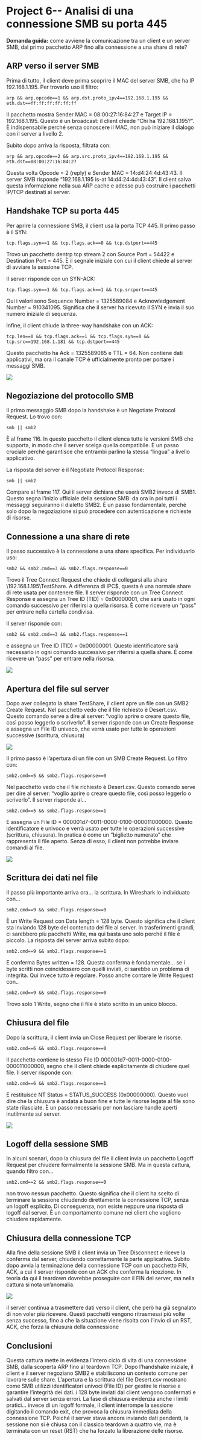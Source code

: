 
# Project 6-- Analisi di una connessione SMB su porta 445

**Domanda guida:** come avviene la comunicazione tra un client e un server SMB, dal primo pacchetto ARP fino alla connessione a una share di rete?


## ARP verso il server SMB

Prima di tutto, il client deve prima scoprire il MAC del server SMB, che ha IP 192.168.1.195. Per trovarlo uso il filtro:

`arp && arp.opcode==1 && arp.dst.proto_ipv4==192.168.1.195 && eth.dst==ff:ff:ff:ff:ff:ff`

Il pacchetto mostra Sender MAC = 08:00:27:16:84:27 e Target IP = 192.168.1.195. Questo è un broadcast: il client chiede “Chi ha 192.168.1.195?”. È indispensabile perché senza conoscere il MAC, non può iniziare il dialogo con il server a livello 2.

Subito dopo arriva la risposta, filtrata con:

`arp && arp.opcode==2 && arp.src.proto_ipv4==192.168.1.195 && eth.dst==08:00:27:16:84:27`

Questa volta Opcode = 2 (reply) e Sender MAC = 14\:d4:24:4d:43:43. Il server SMB risponde “192.168.1.195 is-at 14\:d4:24:4d:43:43”. Il client salva questa informazione nella sua ARP cache e adesso può costruire i pacchetti IP/TCP destinati al server.

## Handshake TCP su porta 445

Per aprire la connessione SMB, il client usa la porta TCP 445. Il primo passo è il SYN:

`tcp.flags.syn==1 && tcp.flags.ack==0 && tcp.dstport==445`

Trovo un pacchetto dentrp tcp stream 2 con Source Port = 54422 e Destination Port = 445. È il segnale iniziale con cui il client chiede al server di avviare la sessione TCP.

Il server risponde con un SYN-ACK:

`tcp.flags.syn==1 && tcp.flags.ack==1 && tcp.srcport==445`

Qui i valori sono Sequence Number = 1325589084 e Acknowledgement Number = 910341095. Significa che il server ha ricevuto il SYN e invia il suo numero iniziale di sequenza.

Infine, il client chiude la three-way handshake con un ACK:

`tcp.len==0 && tcp.flags.ack==1 && tcp.flags.syn==0 && tcp.src==192.168.1.181 && tcp.dstport==445`

Questo pacchetto ha Ack = 1325589085 e TTL = 64. Non contiene dati applicativi, ma ora il canale TCP è ufficialmente pronto per portare i messaggi SMB.
 
![ ](../images/smb/24.png)

## Negoziazione del protocollo SMB

Il primo messaggio SMB dopo la handshake è un Negotiate Protocol Request. Lo trovo con:

`smb || smb2`

È al frame 116. In questo pacchetto il client elenca tutte le versioni SMB che supporta, in modo che il server scelga quella compatibile. È un passo cruciale perché garantisce che entrambi parlino la stessa “lingua” a livello applicativo.

La risposta del server è il Negotiate Protocol Response:

`smb || smb2`

Compare al frame 117. Qui il server dichiara che userà SMB2 invece di SMB1. Questo segna l’inizio ufficiale della sessione SMB: da ora in poi tutti i messaggi seguiranno il dialetto SMB2. È un passo fondamentale, perché solo dopo la negoziazione si può procedere con autenticazione e richieste di risorse.



## Connessione a una share di rete

Il passo successivo è la connessione a una share specifica. Per individuarlo uso:

`smb2 && smb2.cmd==3 && smb2.flags.response==0`

Trovo il Tree Connect Request che chiede di collegarsi alla share \\192.168.1.195\TestShare. A differenza di IPC$, questa è una normale share di rete usata per contenere file. Il server risponde con un Tree Connect Response e assegna un Tree ID (TID) = 0x00000001, che sarà usato in ogni comando successivo per riferirsi a quella risorsa. È come ricevere un “pass” per entrare nella cartella condivisa.

Il server risponde con:

`smb2 && smb2.cmd==3 && smb2.flags.response==1`

e assegna un Tree ID (TID) = 0x00000001. Questo identificatore sarà necessario in ogni comando successivo per riferirsi a quella share. È come ricevere un “pass” per entrare nella risorsa.
 
![ ](../images/smb/25.png)


## Apertura del file sul server
Dopo aver collegato la share TestShare, il client apre un file con un SMB2 Create Request. Nel pacchetto vedo che il file richiesto è Desert.csv. Questo comando serve a dire al server: “voglio aprire o creare questo file, così posso leggerlo o scriverlo”. Il server risponde con un Create Response e assegna un File ID univoco, che verrà usato per tutte le operazioni successive (scrittura, chiusura)
 
![ ](../images/smb/26.png)

Il primo passo è l’apertura di un file con un SMB Create Request. Lo filtro con:

`smb2.cmd==5 && smb2.flags.response==0`

Nel pacchetto vedo che il file richiesto è Desert.csv. Questo comando serve per dire al server: “voglio aprire o creare questo file, così posso leggerlo o scriverlo”.
Il server risponde al...

`smb2.cmd==5 && smb2.flags.response==1`

E assegna un File ID = 000001d7-0011-0000-0100-000011000000. Questo identificatore è univoco e verrà usato per tutte le operazioni successive (scrittura, chiusura). In pratica è come un “biglietto numerato” che rappresenta il file aperto. Senza di esso, il client non potrebbe inviare comandi al file.
 
![ ](../images/smb/27.png)

## Scrittura dei dati nel file
Il passo più importante arriva ora... la scrittura. In Wireshark lo individuato con...

`smb2.cmd==9 && smb2.flags.response==0`

È un Write Request con Data length = 128 byte. Questo significa che il client sta inviando 128 byte del contenuto del file al server. In trasferimenti grandi, ci sarebbero più pacchetti Write, ma qui basta uno solo perché il file è piccolo.
La risposta del server arriva subito dopo:

`smb2.cmd==9 && smb2.flags.response==1`

E conferma Bytes written = 128. Questa conferma è fondamentale... se i byte scritti non coincidessero con quelli inviati, ci sarebbe un problema di integrità. Qui invece tutto è regolare. Posso anche contare le Write Request con..

`smb2.cmd==9 && smb2.flags.response==0`

Trovo solo 1 Write, segno che il file è stato scritto in un unico blocco.

## Chiusura del file
Dopo la scrittura, il client invia un Close Request per liberare le risorse. 

`smb2.cmd==6 && smb2.flags.response==0`

Il pacchetto contiene lo stesso File ID 000001d7-0011-0000-0100-000011000000, segno che il client chiede esplicitamente di chiudere quel file.
Il server risponde con:

`smb2.cmd==6 && smb2.flags.response==1`

E restituisce NT Status = STATUS_SUCCESS (0x00000000). Questo vuol dire che la chiusura è andata a buon fine e tutte le risorse legate al file sono state rilasciate. È un passo necessario per non lasciare handle aperti inutilmente sul server.
 
![ ](../images/smb/28.png)

## Logoff della sessione SMB
In alcuni scenari, dopo la chiusura del file il client invia un pacchetto Logoff Request per chiudere formalmente la sessione SMB. Ma in questa cattura, quando filtro con...

`smb2.cmd==2 && smb2.flags.response==0`

non trovo nessun pacchetto. Questo significa che il client ha scelto di terminare la sessione chiudendo direttamente la connessione TCP, senza un logoff esplicito. Di conseguenza, non esiste neppure una risposta di logoff dal server. È un comportamento comune nei client che vogliono chiudere rapidamente.

## Chiusura della connessione TCP
Alla fine della sessione SMB il client invia un Tree Disconnect e riceve la conferma dal server, chiudendo correttamente la parte applicativa. Subito dopo avvia la terminazione della connessione TCP con un pacchetto FIN, ACK, a cui il server risponde con un ACK che conferma la ricezione. In teoria da qui il teardown dovrebbe proseguire con il FIN del server, ma nella cattura si nota un’anomalia.
 
![ ](../images/smb/29.png)

il server continua a trasmettere dati verso il client, che però ha già segnalato di non voler più ricevere. Questi pacchetti vengono ritrasmessi più volte senza successo, fino a che la situazione viene risolta con l’invio di un RST, ACK, che forza la chiusura della connessione


## Conclusioni
Questa cattura mette in evidenza l’intero ciclo di vita di una connessione SMB, dalla scoperta ARP fino al teardown TCP. Dopo l’handshake iniziale, il client e il server negoziano SMB2 e stabiliscono un contesto comune per lavorare sulle share. L’apertura e la scrittura del file Desert.csv mostrano come SMB utilizzi identificatori univoci (File ID) per gestire le risorse e garantire l’integrità dei dati..i 128 byte inviati dal client vengono confermati e salvati dal server senza errori. La fase di chiusura evidenzia anche i limiti pratici... invece di un logoff formale, il client interrompe la sessione digitando il comando exit, che provoca la chiusura immediata della connessione TCP. Poiché il server stava ancora inviando dati pendenti, la sessione non si è chiusa con il classico teardown a quattro vie, ma è terminata con un reset (RST) che ha forzato la liberazione delle risorse.
